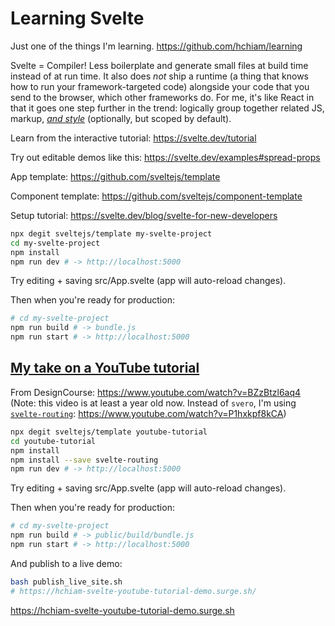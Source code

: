# Learning Svelte

Just one of the things I'm learning. <https://github.com/hchiam/learning>

Svelte = Compiler! Less boilerplate and generate small files at build time instead of at run time. It also does _*not*_ ship a runtime (a thing that knows how to run your framework-targeted code) alongside your code that you send to the browser, which other frameworks do. For me, it's like React in that it goes one step further in the trend: logically group together related JS, markup, [_and style_](https://css-tricks.com/what-i-like-about-writing-styles-with-svelte) (optionally, but scoped by default).

Learn from the interactive tutorial: <https://svelte.dev/tutorial>

Try out editable demos like this: <https://svelte.dev/examples#spread-props>

App template: <https://github.com/sveltejs/template>

Component template: <https://github.com/sveltejs/component-template>

Setup tutorial: <https://svelte.dev/blog/svelte-for-new-developers>

```bash
npx degit sveltejs/template my-svelte-project
cd my-svelte-project
npm install
npm run dev # -> http://localhost:5000
```

Try editing + saving src/App.svelte (app will auto-reload changes).

Then when you're ready for production:

```bash
# cd my-svelte-project
npm run build # -> bundle.js
npm run start # -> http://localhost:5000
```

## [My take on a YouTube tutorial](https://github.com/hchiam/learning-svelte/tree/master/youtube-tutorial)

From DesignCourse: <https://www.youtube.com/watch?v=BZzBtzl6aq4> (Note: this video is at least a year old now. Instead of `svero`, I'm using [`svelte-routing`](https://github.com/EmilTholin/svelte-routing): <https://www.youtube.com/watch?v=P1hxkpf8kCA>)

```bash
npx degit sveltejs/template youtube-tutorial
cd youtube-tutorial
npm install
npm install --save svelte-routing
npm run dev # -> http://localhost:5000
```

Try editing + saving src/App.svelte (app will auto-reload changes).

Then when you're ready for production:

```bash
# cd my-svelte-project
npm run build # -> public/build/bundle.js
npm run start # -> http://localhost:5000
```

And publish to a live demo:

```bash
bash publish_live_site.sh
# https://hchiam-svelte-youtube-tutorial-demo.surge.sh/
```

<https://hchiam-svelte-youtube-tutorial-demo.surge.sh>
